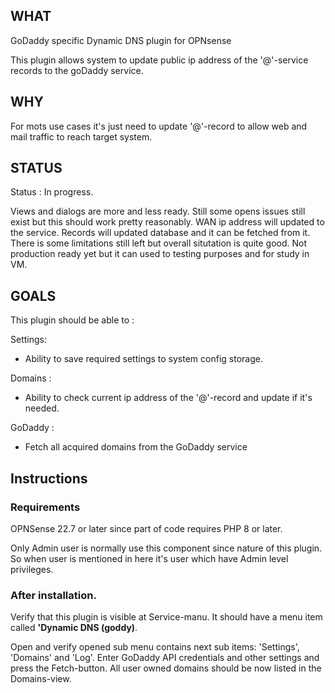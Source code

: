 ## WHAT

GoDaddy specific Dynamic DNS plugin for OPNsense

This plugin allows system to update public ip address of the '@'-service records to the goDaddy service. 

## WHY

For mots use cases it's just need to update '@'-record to allow web and mail traffic to reach target system.  

## STATUS

Status : In progress.

Views and dialogs are more and less ready. Still some opens issues still exist but this should work pretty reasonably. WAN ip address will updated to the service. Records will updated database and it can be fetched from it. There is some limitations still left but overall situtation is quite good. Not production ready yet but it can used to testing purposes and for study in VM.

## GOALS

This plugin should be able to :

Settings:
* Ability to save required settings to system config storage.

Domains :
* Ability to check current ip address of the '@'-record and update if it's needed.

GoDaddy :

* Fetch all acquired domains from the GoDaddy service
                                                                                                    
## Instructions

### Requirements
OPNSense 22.7 or later since part of code requires PHP 8 or later.

Only Admin user is normally use this component since nature of this plugin. So when user is mentioned in here it's 
user which have Admin level privileges. 

### After installation.

Verify that this plugin is visible at Service-manu. It should have a menu item called **'Dynamic DNS (goddy)**.

Open and verify opened sub menu contains next sub items: 'Settings', 'Domains' and 'Log'. Enter GoDaddy API credentials and other settings 
and press the Fetch-button. All user owned domains should be now listed in the Domains-view. 
